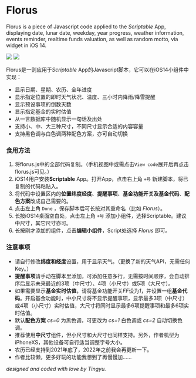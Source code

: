 # Florus

Florus is a piece of Javascript code applied to the *Scriptable* App, displaying date, lunar date, weekday, year progress, weather information, events reminder, realtime funds valuation, as well as random motto, via widget in iOS 14.

![](https://wt365.github.io/lib/florus/screenshot1.jpg)
![](https://wt365.github.io/lib/florus/screenshot2.jpg)

Florus是一则应用于*Scriptable* App的Javascript脚本，它可以在iOS14小组件中实现：

* 显示日期、星期、农历、全年进度
* 显示指定位置的即时天气状况、温度、三小时内降雨/降雪提醒
* 显示预设事项的倒数天数
* 显示指定基金的实时估值
* 从一言数据库中随机显示一句话及出处
* 支持小、中、大三种尺寸，不同尺寸显示合适的内容容量
* 支持黑色调与白色调两种配色方案，亦可自动切换

### 食用方法

1. 将florus.js中的全部代码复制。（手机视图中或需点击`View code`展开后再点击florus.js可见。）
2. iOS14用户安装**Scriptable** App。打开App，点击右上角 `+号` 新建脚本，将已复制的代码粘贴入。
3. 将代码中设置区内的**位置纬度经度**、**提醒事项**、**基金功能开关及基金代码**、**配色方案**改成自己需要的。
4. 点击左上角 `Done` ，保存脚本后可长按对其重命名（比如 *Florus*）。
5. 长按iOS14桌面空白处，点击左上角 `+号` 添加小组件，选择Scriptable。建议中尺寸，其它尺寸亦可。
6. 长按刚才添加的组件，点击**编辑小组件**，Script处选择 *Florus* 即可。

### 注意事项

* 请自行修改**纬度和经度**设置，用于显示天气。（更换了新的天气API，无需任何Key。）
* **提醒事项**请手动在脚本里添加，可添加任意多行，无需按时间顺序，会自动排序后显示未来最近的3项（中尺寸）、4项（小尺寸）或5项（大尺寸）。
* 如果需要显示**基金实时估值**，请将基金功能开关*FF*设为*1*，并设置一组**基金代码**。开启基金功能时，中小尺寸将不显示提醒事项，显示最多3项（中尺寸）或4项（小尺寸）实时估值，大尺寸将同时显示最多6项提醒事项和最多6项实时估值。
* 默认**配色方案** *cs=0* 为黑色调，可更改为 *cs=1* 白色调或 *cs=2* 自动切换色调。
* 推荐使用**中尺寸**组件，但小尺寸和大尺寸也同样支持。另外，作者机型为iPhoneXS，其他设备可自行适当调整字号大小。
* 农历已经支持到2021年底了，2022年之前我会再更新一下。
* 作者比较懒，更多好玩的功能我想到了再慢慢加……

*designed and coded with love by Tingyu.*
